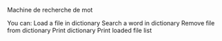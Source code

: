 Machine de recherche de mot

You can:
    Load a file in dictionary
    Search a word in dictionary
    Remove file from dictionary
    Print dictionary
    Print loaded file list
